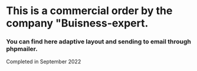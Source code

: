 # This is a commercial order by the company "Buisness-expert.
### You can find here adaptive layout and sending to email through phpmailer.
Completed in September 2022
